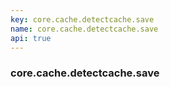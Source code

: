 ```yaml
---
key: core.cache.detectcache.save
name: core.cache.detectcache.save
api: true
---
```


### core.cache.detectcache.save
